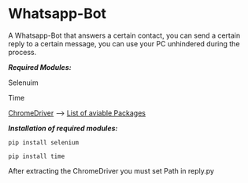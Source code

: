 # Whatsapp-Bot

A Whatsapp-Bot that answers a certain contact, you can send a certain reply to a certain message, you can use your PC unhindered during the process. 

**_Required Modules:_** 

Selenuim 

Time

[ChromeDriver](https://sites.google.com/a/chromium.org/chromedriver/home) -->
                [List of aviable Packages](https://chromedriver.storage.googleapis.com/index.html?path=89.0.4389.23/)



**_Installation of required modules:_**

`pip install selenium`

`pip install time`


After extracting the ChromeDriver you must set Path in reply.py




